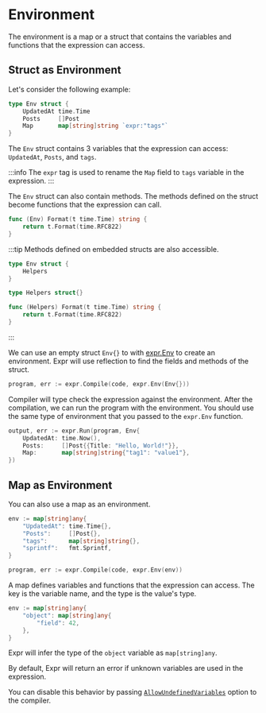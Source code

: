 # Environment

The environment is a map or a struct that contains the variables and functions that the expression can access.

## Struct as Environment

Let's consider the following example:

```go
type Env struct {
    UpdatedAt time.Time
    Posts     []Post
    Map       map[string]string `expr:"tags"`
}
```

The `Env` struct contains 3 variables that the expression can access: `UpdatedAt`, `Posts`, and `tags`.

:::info
The `expr` tag is used to rename the `Map` field to `tags` variable in the expression.
:::

The `Env` struct can also contain methods. The methods defined on the struct become functions that the expression can
call.

```go
func (Env) Format(t time.Time) string {
    return t.Format(time.RFC822)
}
```

:::tip
Methods defined on embedded structs are also accessible.
```go
type Env struct {
    Helpers
}

type Helpers struct{}

func (Helpers) Format(t time.Time) string {
    return t.Format(time.RFC822)
}
```
:::

We can use an empty struct `Env{}` to with [expr.Env](https://pkg.go.dev/github.com/ilius/expr#Env) to create an environment. Expr will use reflection to find 
the fields and methods of the struct.

```go
program, err := expr.Compile(code, expr.Env(Env{}))
```

Compiler will type check the expression against the environment. After the compilation, we can run the program with the environment.
You should use the same type of environment that you passed to the `expr.Env` function.

```go
output, err := expr.Run(program, Env{
    UpdatedAt: time.Now(),
    Posts:     []Post{{Title: "Hello, World!"}},
    Map:       map[string]string{"tag1": "value1"},
})
```

## Map as Environment

You can also use a map as an environment.

```go
env := map[string]any{
    "UpdatedAt": time.Time{},
    "Posts":     []Post{},
    "tags":      map[string]string{},
    "sprintf":   fmt.Sprintf,
}

program, err := expr.Compile(code, expr.Env(env))
```

A map defines variables and functions that the expression can access. The key is the variable name, and the type
is the value's type.

```go
env := map[string]any{
    "object": map[string]any{
        "field": 42,
    }, 
}
```

Expr will infer the type of the `object` variable as `map[string]any`.

By default, Expr will return an error if unknown variables are used in the expression.

You can disable this behavior by passing [`AllowUndefinedVariables`](https://pkg.go.dev/github.com/ilius/expr#AllowUndefinedVariables) option to the compiler.
